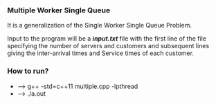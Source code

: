 ### Multiple Worker Single Queue 
It is a generalization of the Single Worker Single Queue Problem. 

Input to the program will be a ***input.txt*** file with the first line of the file specifying 
the number of servers and customers and subsequent lines giving the inter-arrival times 
and Service times of each customer.

### How to run?
* --> g++ -std=c++11 multiple.cpp -lpthread
* --> ./a.out
